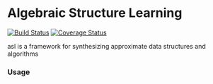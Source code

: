 # Algebraic Structure Learning


[![Build Status](https://travis-ci.org/zenna/asl.svg?branch=master)](https://travis-ci.org/zenna/asl)
[![Coverage Status](https://coveralls.io/repos/github/zenna/asl/badge.svg?branch=master&cacheBuster=1)](https://coveralls.io/github/zenna/asl?branch=master)

asl is a framework for synthesizing approximate data structures and algorithms

### Usage
